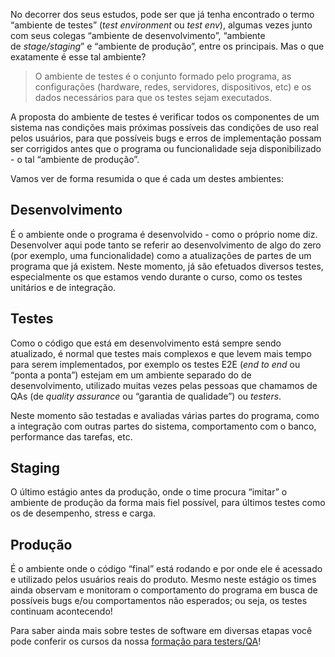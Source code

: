 No decorrer dos seus estudos, pode ser que já tenha encontrado o termo “ambiente de testes” (_test environment_ ou _test env_), algumas vezes junto com seus colegas “ambiente de desenvolvimento”, “ambiente de _stage/staging_” e “ambiente de produção”, entre os principais. Mas o que exatamente é esse tal ambiente?

> O ambiente de testes é o conjunto formado pelo programa, as configurações (hardware, redes, servidores, dispositivos, etc) e os dados necessários para que os testes sejam executados.

A proposta do ambiente de testes é verificar todos os componentes de um sistema nas condições mais próximas possíveis das condições de uso real pelos usuários, para que possíveis bugs e erros de implementação possam ser corrigidos antes que o programa ou funcionalidade seja disponibilizado - o tal “ambiente de produção”.

Vamos ver de forma resumida o que é cada um destes ambientes:

## Desenvolvimento

É o ambiente onde o programa é desenvolvido - como o próprio nome diz. Desenvolver aqui pode tanto se referir ao desenvolvimento de algo do zero (por exemplo, uma funcionalidade) como a atualizações de partes de um programa que já existem. Neste momento, já são efetuados diversos testes, especialmente os que estamos vendo durante o curso, como os testes unitários e de integração.

## Testes

Como o código que está em desenvolvimento está sempre sendo atualizado, é normal que testes mais complexos e que levem mais tempo para serem implementados, por exemplo os testes E2E (_end to end_ ou “ponta a ponta”) estejam em um ambiente separado do de desenvolvimento, utilizado muitas vezes pelas pessoas que chamamos de QAs (de _quality assurance_ ou “garantia de qualidade”) ou _testers_.

Neste momento são testadas e avaliadas várias partes do programa, como a integração com outras partes do sistema, comportamento com o banco, performance das tarefas, etc.

## Staging

O último estágio antes da produção, onde o time procura “imitar” o ambiente de produção da forma mais fiel possível, para últimos testes como os de desempenho, stress e carga.

## Produção

É o ambiente onde o código “final” está rodando e por onde ele é acessado e utilizado pelos usuários reais do produto. Mesmo neste estágio os times ainda observam e monitoram o comportamento do programa em busca de possíveis bugs e/ou comportamentos não esperados; ou seja, os testes continuam acontecendo!

Para saber ainda mais sobre testes de software em diversas etapas você pode conferir os cursos da nossa [formação para testers/QA](https://cursos.alura.com.br/formacao-carreira-tester-qa)!